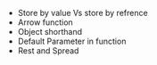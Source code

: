 - Store by value Vs store by refrence
- Arrow function
- Object shorthand
- Default Parameter in function
- Rest and Spread